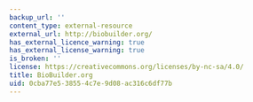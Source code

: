 ```yaml
---
backup_url: ''
content_type: external-resource
external_url: http://biobuilder.org/
has_external_licence_warning: true
has_external_license_warning: true
is_broken: ''
license: https://creativecommons.org/licenses/by-nc-sa/4.0/
title: BioBuilder.org
uid: 0cba77e5-3855-4c7e-9d08-ac316c6df77b
---
```

